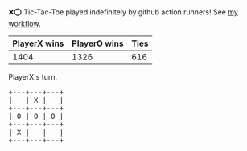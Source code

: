 :x::o: Tic-Tac-Toe played indefinitely by github action runners! See [my workflow](.github/workflows/play.yaml).

|PlayerX wins|PlayerO wins|Ties|
|-|-|-|
|1404|1326|616|

PlayerX's turn.

<pre>
+---+---+---+
|   | X |   |
+---+---+---+
| O | O | O |
+---+---+---+
| X |   |   |
+---+---+---+
</pre>